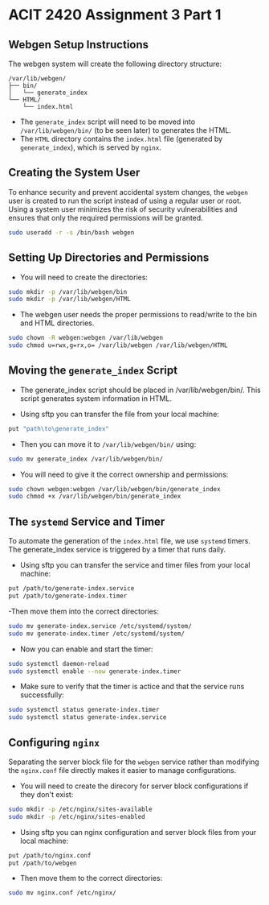 # ACIT 2420 Assignment 3 Part 1

## Webgen Setup Instructions
The webgen system will create the following directory structure:
```
/var/lib/webgen/
├── bin/
│   └── generate_index
└── HTML/
    └── index.html
```

- The `generate_index` script will need to be moved into `/var/lib/webgen/bin/` (to be seen later) to generates the HTML.
- The `HTML` directory contains the `index.html` file (generated by `generate_index`), which is served by `nginx`.

## Creating the System User

To enhance security and prevent accidental system changes, the `webgen` user is created to run the script instead of using a regular user or root. Using a system user minimizes the risk of security vulnerabilities and ensures that only the required permissions will be granted.
```bash
sudo useradd -r -s /bin/bash webgen
```
## Setting Up Directories and Permissions
- You will need to create the directories:
```bash
sudo mkdir -p /var/lib/webgen/bin
sudo mkdir -p /var/lib/webgen/HTML
```
- The webgen user needs the proper permissions to read/write to the bin and HTML directories. 

```bash
sudo chown -R webgen:webgen /var/lib/webgen
sudo chmod u=rwx,g=rx,o= /var/lib/webgen /var/lib/webgen/HTML
```

## Moving the `generate_index` Script
- The generate_index script should be placed in /var/lib/webgen/bin/. This script generates system information in HTML.

- Using sftp you can transfer the file from your local machine:
```bash
put "path\to\generate_index"
```
- Then you can move it to `/var/lib/webgen/bin/` using:
```bash
sudo mv generate_index /var/lib/webgen/bin/
```
- You will need to give it the correct ownership and permissions:
```bash
sudo chown webgen:webgen /var/lib/webgen/bin/generate_index
sudo chmod +x /var/lib/webgen/bin/generate_index
```

## The `systemd` Service and Timer
To automate the generation of the `index.html` file, we use `systemd` timers. The generate_index service is triggered by a timer that runs daily.

- Using sftp you can transfer the service and timer files from your local machine:
```bash
put /path/to/generate-index.service 
put /path/to/generate-index.timer
```
-Then move them into the correct directories:
```bash
sudo mv generate-index.service /etc/systemd/system/
sudo mv generate-index.timer /etc/systemd/system/
```
- Now you can enable and start the timer:
```bash
sudo systemctl daemon-reload
sudo systemctl enable --now generate-index.timer
```
- Make sure to verify that the timer is actice and that the service runs successfully:
```bash
sudo systemctl status generate-index.timer
sudo systemctl status generate-index.service
```
## Configuring `nginx`
Separating the server block file for the `webgen` service rather than modifying the `nginx.conf` file directly makes it easier to manage configurations.

- You will need to create the direcory for server block configurations if they don't exist:
```bash
sudo mkdir -p /etc/nginx/sites-available
sudo mkdir -p /etc/nginx/sites-enabled
```
- Using sftp you can nginx configuration and server block files from your local machine:
```bash
put /path/to/nginx.conf
put /path/to/webgen
```
- Then move them to the correct directories:
```bash
sudo mv nginx.conf /etc/nginx/
```


